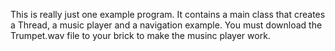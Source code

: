 This is really just one example program.  It contains a main class that creates a Thread, a music player and a navigation example.
You must download the Trumpet.wav file to your brick to make the musinc player work.
